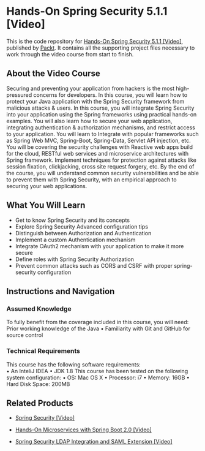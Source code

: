 # Hands-On Spring Security 5.1.1 [Video]
This is the code repository for [Hands-On Spring Security 5.1.1 [Video]](https://www.packtpub.com/application-development/hands-spring-security-511-video?utm_source=github&utm_medium=repository&utm_campaign=9781789802931), published by [Packt](https://www.packtpub.com/?utm_source=github). It contains all the supporting project files necessary to work through the video course from start to finish.
## About the Video Course
Securing and preventing your application from hackers is the most high-pressured concerns for developers. In this course, you will learn how to protect your Java application with the Spring Security framework from malicious attacks & users. 
In this course, you will integrate Spring Security into your application using the Spring frameworks using practical hands-on examples. You will also learn how to secure your web application, integrating authentication & authorization mechanisms, and restrict access to your application. You will learn to Integrate with popular frameworks such as Spring Web MVC, Spring-Boot, Spring-Data, Servlet API injection, etc. You will be covering the security challenges with Reactive web apps build for the cloud, RESTful web services and microservice architectures with Spring framework. Implement techniques for protection against attacks like session fixation, clickjacking, cross site request forgery, etc.
By the end of the course, you will understand common security vulnerabilities and be able to prevent them with Spring Security, with an empirical approach to securing your web applications.


<H2>What You Will Learn</H2>
<DIV class=book-info-will-learn-text>
<UL>
<LI>Get to know Spring Security and its concepts 
<LI>Explore Spring Security Advanced configuration tips 
<LI>Distinguish between Authorization and Authentication 
<LI>Implement a custom Authentication mechanism 
<LI>Integrate OAuth2 mechanism with your application to make it more secure 
<LI>Define roles with Spring Security Authorization 
<LI>Prevent common attacks such as CORS and CSRF with proper spring-security configuration </LI></UL></DIV>

## Instructions and Navigation
### Assumed Knowledge
To fully benefit from the coverage included in this course, you will need:<br/>
Prior working knowledge of the Java
	•	Familiarity with Git and GitHub for source control

### Technical Requirements
This course has the following software requirements:<br/>
•	An InteliJ IDEA
	•	JDK 1.8
This course has been tested on the following system configuration:
	•	OS: Mac OS X
	•	Processor: i7
	•	Memory: 16GB
	•	Hard Disk Space: 200MB



## Related Products
* [Spring Security [Video]](https://www.packtpub.com/application-development/spring-security-video?utm_source=github&utm_medium=repository&utm_campaign=9781782168652)

* [Hands-On Microservices with Spring Boot 2.0 [Video]](https://www.packtpub.com/application-development/hands-microservices-spring-boot-20-video?utm_source=github&utm_medium=repository&utm_campaign=9781788991551)

* [Spring Security LDAP Integration and SAML Extension [Video]](https://www.packtpub.com/application-development/spring-security-ldap-integration-and-saml-extension-video?utm_source=github&utm_medium=repository&utm_campaign=9781787285538)

